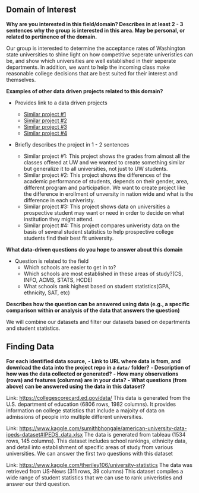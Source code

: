 ## Domain of Interest
**Why are you interested in this field/domain? Describes in at least 2 - 3 sentences why the group is interested in this area. May be personal, or related to pertinence of the domain.**

  Our group is interested to determine the acceptance rates of Washington state universities to shine light on how competitive seperate univeristies can be, and show which universities are well established in their seperate departments. In addition, we want to help the incoming class make reasonable college decisions that are best suited for their interest and themselves.

**Examples of other data driven projects related to this domain?**

- Provides link to a data driven projects
  - [Similar project #1](https://github.com/joshkeating/info-201-coursegrades)
  - [Similar project #2](https://github.com/eunmyun/Info201-final-project)
  - [Similar project #3](https://github.com/aprilynn/INFO201-Final-Project)
  - [Similar project #4](https://www.kaggle.com/apollostar/which-college-is-best-for-you/data)

- Briefly describes the project in 1 - 2 sentences
  - Similar project #1: This project shows the grades from almost all the classes offered at UW and we wanted to create something similar but generalize it to all universities, not just to UW students.
  - Similar project #2: This project shows the differences of the academic performance of students, depends on their gender, area, different program and participation. We want to create project like the difference in erollment of unversity in nation wide and what is the difference in each univeristy.
  - Similar project #3: This project shows data on universities a prospective student may want or need in order to decide on what institution they might attend.
  - Similar project #4: This project compares univeristy data on the basis of several student statistics to help prospective college students find their best fit university.

**What data-driven questions do you hope to answer about this domain**

- Question is related to the field
  - Which schools are easier to get in to?
  - Which schools are most established in these areas of study?(CS, INFO, ACMS, STATS, HCDE)
  - What schools rank highest based on student statistics(GPA, ethnicity, SAT, etc)

**Describes how the question can be answered using data (e.g., a specific comparison within or analysis of the data that answers the question)**

We will combine our datasets and filter our datasets based on departments and student statistics.

## Finding Data
**For each identified data source,**
**- Link to URL where data is from, and download the data into the project repo in a `data/` folder?**
**- Description of how was the data collected or generated?**
**- How many observations (rows) and features (columns) are in your data?**
**- What questions (from above) can be answered using the data in this dataset?**

Link: https://collegescorecard.ed.gov/data/
This data is generated from the U.S. department of education (6806 rows, 1982 columns).
It provides information on college statistics that include a majoity of data on admissions of people into multiple different universities.

Link: https://www.kaggle.com/sumithbhongale/american-university-data-ipeds-dataset#IPEDS_data.xlsx
The data is generated from tableau (1534 rows, 145 columns).
This dataset includes school rankings, ethnicity data, and detail into
establishment of specific areas of study from various universities. We
can answer the first two questions with this dataset

Link: https://www.kaggle.com/theriley106/university-statistics
The data was retrieved from US-News (311 rows, 39 columns)
This dataset compiles a wide range of student statistics
that we can use to rank univeristies and answer our third question.
